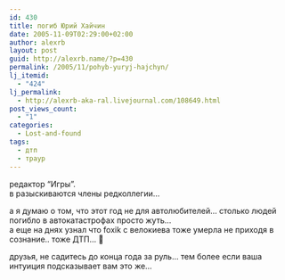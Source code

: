 ```yaml
---
id: 430
title: погиб Юрий Хайчин
date: 2005-11-09T02:29:00+02:00
author: alexrb
layout: post
guid: http://alexrb.name/?p=430
permalink: /2005/11/pohyb-yuryj-hajchyn/
lj_itemid:
  - "424"
lj_permalink:
  - http://alexrb-aka-ral.livejournal.com/108649.html
post_views_count:
  - "1"
categories:
  - Lost-and-found
tags:
  - дтп
  - траур
---
```

редактор &#8220;Игры&#8221;.  
в <lj comm="chgk"> разыскиваются члены редколлегии&#8230;

а я думаю о том, что этот год не для автолюбителей&#8230; столько людей погибло в автокатастрофах просто жуть&#8230;  
а еще на днях узнал что foxik с велокиева тоже умерла не приходя в сознание.. тоже ДТП&#8230; 🙁 

друзья, не садитесь до конца года за руль&#8230; тем более если ваша интуиция подсказывает вам это же&#8230;